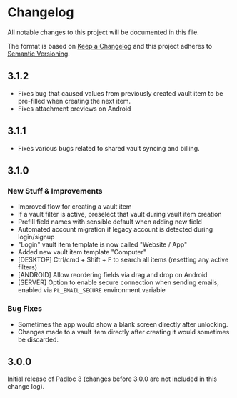 # Changelog

All notable changes to this project will be documented in this file.

The format is based on [Keep a Changelog](http://keepachangelog.com/en/1.0.0/)
and this project adheres to [Semantic Versioning](http://semver.org/spec/v2.0.0.html).

## 3.1.2

-   Fixes bug that caused values from previously created vault item to be
    pre-filled when creating the next item.
-   Fixes attachment previews on Android

## 3.1.1

-   Fixes various bugs related to shared vault syncing and billing.

## 3.1.0

### New Stuff & Improvements

-   Improved flow for creating a vault item
-   If a vault filter is active, preselect that vault during vault item creation
-   Prefill field names with sensible default when adding new field
-   Automated account migration if legacy account is detected during login/signup
-   "Login" vault item template is now called "Website / App"
-   Added new vault item template "Computer"
-   [DESKTOP] Ctrl/cmd + Shift + F to search all items (resetting any active filters)
-   [ANDROID] Allow reordering fields via drag and drop on Android
-   [SERVER] Option to enable secure connection when sending emails, enabled via `PL_EMAIL_SECURE` environment variable

### Bug Fixes

-   Sometimes the app would show a blank screen directly after unlocking.
-   Changes made to a vault item directly after creating it would sometimes be discarded.

## 3.0.0

Initial release of Padloc 3 (changes before 3.0.0 are not included in this change log).
